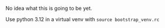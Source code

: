No idea what this is going to be yet.

Use python 3.12 in a virtual venv with `source bootstrap_venv.rc`
